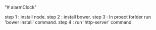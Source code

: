 "# alarmClock" 

step 1 : install node.
step 2 : install bower.
step 3 : In proect forlder run 'bower install' command.
step 4 : run 'http-server' command
